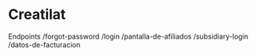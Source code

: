 # Creatilat

Endpoints
/forgot-password
/login
/pantalla-de-afiliados
/subsidiary-login
/datos-de-facturacion
